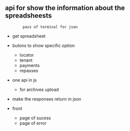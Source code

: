 ## api for show the information about the spreadsheests

            pass of terminal for json

- get spreadsheet
- butons to show specific option
  - locator
  - tenant
  - payments
  - repasses
- one api in js
  - for archives upload
- make the responses return in json

- front
  - page of sucess
  - page of error

